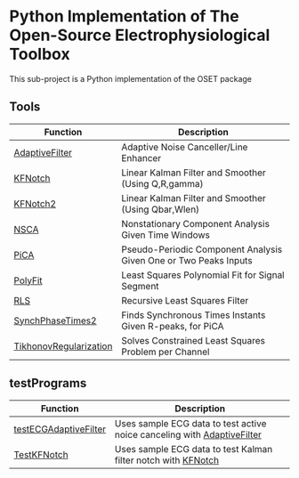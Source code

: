 # Python Implementation of The Open-Source Electrophysiological Toolbox
This sub-project is a Python implementation of the OSET package

## Tools
Function | Description
---------|------------
[AdaptiveFilter]() | Adaptive Noise Canceller/Line Enhancer
[KFNotch]() | Linear Kalman Filter and Smoother (Using Q,R,gamma)
[KFNotch2]() | Linear Kalman Filter and Smoother (Using Qbar,Wlen)
[NSCA]() | Nonstationary Component Analysis Given Time Windows
[PiCA]() | Pseudo-Periodic Component Analysis Given One or Two Peaks Inputs
[PolyFit]() | Least Squares Polynomial Fit for Signal Segment
[RLS]() | Recursive Least Squares Filter
[SynchPhaseTimes2]() | Finds Synchronous Times Instants Given R-peaks, for PiCA
[TikhonovRegularization]() | Solves Constrained Least Squares Problem per Channel

## testPrograms
Function | Description
---------|------------
[testECGAdaptiveFilter]() | Uses sample ECG data to test active noice canceling with [AdaptiveFilter]()
[TestKFNotch]() | Uses sample ECG data to test Kalman filter notch with [KFNotch]()